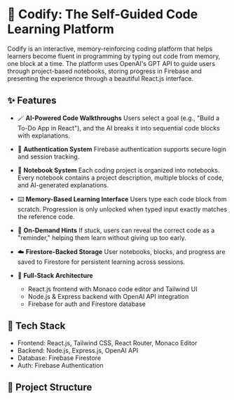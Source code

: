 # 🧠 Codify: The Self-Guided Code Learning Platform

Codify is an interactive, memory-reinforcing coding platform that helps learners become fluent in programming by typing out code from memory, one block at a time. The platform uses OpenAI's GPT API to guide users through project-based notebooks, storing progress in Firebase and presenting the experience through a beautiful React.js interface.

## ✨ Features

- 🪄 **AI-Powered Code Walkthroughs**
  Users select a goal (e.g., "Build a To-Do App in React"), and the AI breaks it into sequential code blocks with explanations.

- 🔐 **Authentication System**
  Firebase authentication supports secure login and session tracking.

- 📓 **Notebook System**
  Each coding project is organized into notebooks. Every notebook contains a project description, multiple blocks of code, and AI-generated explanations.

- ⌨️ **Memory-Based Learning Interface**
  Users type each code block from scratch. Progression is only unlocked when typed input exactly matches the reference code.

- 💬 **On-Demand Hints**
  If stuck, users can reveal the correct code as a "reminder," helping them learn without giving up too early.

- ☁️ **Firestore-Backed Storage**
  User notebooks, blocks, and progress are saved to Firestore for persistent learning across sessions.

- 🧪 **Full-Stack Architecture**
  - React.js frontend with Monaco code editor and Tailwind UI
  - Node.js & Express backend with OpenAI API integration
  - Firebase for auth and Firestore database

## 🔧 Tech Stack

- Frontend: React.js, Tailwind CSS, React Router, Monaco Editor
- Backend: Node.js, Express.js, OpenAI API
- Database: Firebase Firestore
- Auth: Firebase Authentication

## 📁 Project Structure

